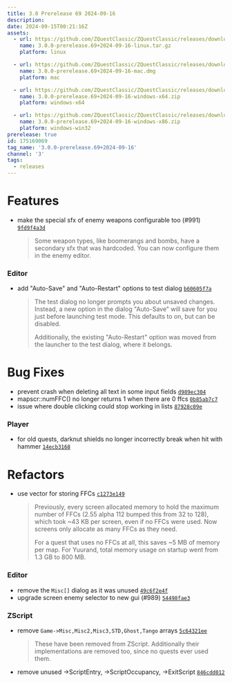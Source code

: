 ```yaml
---
title: 3.0 Prerelease 69 2024-09-16
description: 
date: 2024-09-15T00:21:16Z
assets: 
  - url: https://github.com/ZQuestClassic/ZQuestClassic/releases/download/3.0.0-prerelease.69%2B2024-09-16/3.0.0-prerelease.69%2B2024-09-16-linux.tar.gz
    name: 3.0.0-prerelease.69+2024-09-16-linux.tar.gz
    platform: linux

  - url: https://github.com/ZQuestClassic/ZQuestClassic/releases/download/3.0.0-prerelease.69%2B2024-09-16/3.0.0-prerelease.69%2B2024-09-16-mac.dmg
    name: 3.0.0-prerelease.69+2024-09-16-mac.dmg
    platform: mac

  - url: https://github.com/ZQuestClassic/ZQuestClassic/releases/download/3.0.0-prerelease.69%2B2024-09-16/3.0.0-prerelease.69%2B2024-09-16-windows-x64.zip
    name: 3.0.0-prerelease.69+2024-09-16-windows-x64.zip
    platform: windows-x64

  - url: https://github.com/ZQuestClassic/ZQuestClassic/releases/download/3.0.0-prerelease.69%2B2024-09-16/3.0.0-prerelease.69%2B2024-09-16-windows-x86.zip
    name: 3.0.0-prerelease.69+2024-09-16-windows-x86.zip
    platform: windows-win32
prerelease: true
id: 175169069
tag_name: '3.0.0-prerelease.69+2024-09-16'
channel: '3'
tags:
  - releases
---
```





# Features

- make the special sfx of enemy weapons configurable too (#991) [`9fd9f4a3d`](https://github.com/ZQuestClassic/ZQuestClassic/commit/9fd9f4a3df9ed042e5c91f789c527793b22bd043)
   &nbsp;
   >Some weapon types, like boomerangs and bombs, have a secondary sfx that was hardcoded. You can now configure them in the enemy editor. 
   >

### Editor

- add "Auto-Save" and "Auto-Restart" options to test dialog [`b60605f7a`](https://github.com/ZQuestClassic/ZQuestClassic/commit/b60605f7ab9570e4afec1d9eca2ab1a9c6c1a113)
   &nbsp;
   >The test dialog no longer prompts you about unsaved changes. Instead, a new option in the dialog "Auto-Save" will save for you just before launching test mode. This defaults to on, but can be disabled.  
   >
   >Additionally, the existing "Auto-Restart" option was moved from the launcher to the test dialog, where it belongs. 
   >

# Bug Fixes

- prevent crash when deleting all text in some input fields [`d989ec304`](https://github.com/ZQuestClassic/ZQuestClassic/commit/d989ec304d8fb60bd819ddf76599df18d1dec7a8)
- mapscr::numFFC() no longer returns 1 when there are 0 ffcs [`0b85ab7c7`](https://github.com/ZQuestClassic/ZQuestClassic/commit/0b85ab7c7757d9d08a3f5128705da195593a18f5)
- issue where double clicking could stop working in lists [`87928c09e`](https://github.com/ZQuestClassic/ZQuestClassic/commit/87928c09eab339ceb2e4504c47c90c3518b4a1e9)

### Player

- for old quests, darknut shields no longer incorrectly break when hit with hammer [`14ecb3168`](https://github.com/ZQuestClassic/ZQuestClassic/commit/14ecb3168bf9bccc8166250d8b0fd688c69842c1)

# Refactors

- use vector for storing FFCs [`c1273e149`](https://github.com/ZQuestClassic/ZQuestClassic/commit/c1273e1491df61889ce7dbb14c9604cae9a601aa)
   &nbsp;
   >Previously, every screen allocated memory to hold the maximum number of FFCs (2.55 alpha 112 bumped this from 32 to 128), which took ~43 KB per screen, even if no FFCs were used. Now screens only allocate as many FFCs as they need.  
   >
   >For a quest that uses no FFCs at all, this saves ~5 MB of memory per map. For Yuurand, total memory usage on startup went from 1.3 GB to 800 MB. 
   >

### Editor

- remove the `Misc[]` dialog as it was unused [`49c6f2e4f`](https://github.com/ZQuestClassic/ZQuestClassic/commit/49c6f2e4f9493ade07f78aa29586c1f6608f965e)
- upgrade screen enemy selector to new gui (#989) [`54498fae3`](https://github.com/ZQuestClassic/ZQuestClassic/commit/54498fae33160767f620db8afee625d7ad14906a)

### ZScript

- remove `Game->Misc,Misc2,Misc3,STD,Ghost,Tango` arrays [`5c64321ee`](https://github.com/ZQuestClassic/ZQuestClassic/commit/5c64321ee1907ebe401cff51b6e3bdbd1f17287e)
   &nbsp;
   >These have been removed from ZScript. Additionally their implementations are removed too, since no quests ever used them. 
   >
- remove unused ->ScriptEntry, ->ScriptOccupancy, ->ExitScript [`846cdd012`](https://github.com/ZQuestClassic/ZQuestClassic/commit/846cdd012cac469796413f5cd692b3d8fb47c4b0)
